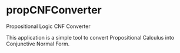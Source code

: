propCNFConverter
=================

Propositional Logic CNF Converter 

This application is a simple tool to convert Propositional Calculus into Conjunctive Normal Form. 


